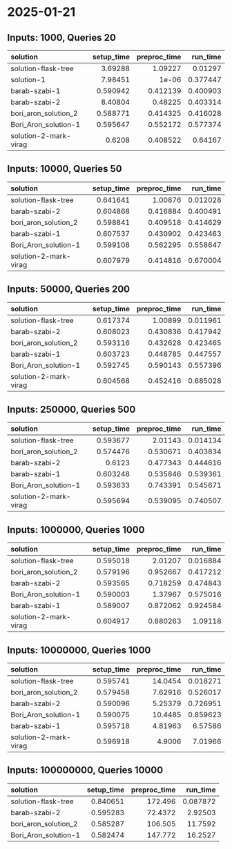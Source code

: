 # 2025-01-21

## Inputs: 1000, Queries 20

| solution              |   setup_time |   preproc_time |   run_time |
|:----------------------|-------------:|---------------:|-----------:|
| solution-flask-tree   |     3.69288  |       1.09227  |   0.01297  |
| solution-1            |     7.98451  |       1e-06    |   0.377447 |
| barab-szabi-1         |     0.590942 |       0.412139 |   0.400903 |
| barab-szabi-2         |     8.40804  |       0.48225  |   0.403314 |
| bori_aron_solution_2  |     0.588771 |       0.414325 |   0.416028 |
| Bori_Aron_solution-1  |     0.595647 |       0.552172 |   0.577374 |
| solution-2-mark-virag |     0.6208   |       0.408522 |   0.64167  |

## Inputs: 10000, Queries 50

| solution              |   setup_time |   preproc_time |   run_time |
|:----------------------|-------------:|---------------:|-----------:|
| solution-flask-tree   |     0.641641 |       1.00876  |   0.012028 |
| barab-szabi-2         |     0.604868 |       0.416884 |   0.400491 |
| bori_aron_solution_2  |     0.598841 |       0.409518 |   0.414629 |
| barab-szabi-1         |     0.607537 |       0.430902 |   0.423463 |
| Bori_Aron_solution-1  |     0.599108 |       0.562295 |   0.558647 |
| solution-2-mark-virag |     0.607979 |       0.414816 |   0.670004 |

## Inputs: 50000, Queries 200

| solution              |   setup_time |   preproc_time |   run_time |
|:----------------------|-------------:|---------------:|-----------:|
| solution-flask-tree   |     0.617374 |       1.00899  |   0.011961 |
| barab-szabi-2         |     0.608023 |       0.430836 |   0.417942 |
| bori_aron_solution_2  |     0.593116 |       0.432628 |   0.423465 |
| barab-szabi-1         |     0.603723 |       0.448785 |   0.447557 |
| Bori_Aron_solution-1  |     0.592745 |       0.590143 |   0.557396 |
| solution-2-mark-virag |     0.604568 |       0.452416 |   0.685028 |

## Inputs: 250000, Queries 500

| solution              |   setup_time |   preproc_time |   run_time |
|:----------------------|-------------:|---------------:|-----------:|
| solution-flask-tree   |     0.593677 |       2.01143  |   0.014134 |
| bori_aron_solution_2  |     0.574476 |       0.530671 |   0.403834 |
| barab-szabi-2         |     0.6123   |       0.477343 |   0.444616 |
| barab-szabi-1         |     0.603248 |       0.535846 |   0.539361 |
| Bori_Aron_solution-1  |     0.593633 |       0.743391 |   0.545671 |
| solution-2-mark-virag |     0.595694 |       0.539095 |   0.740507 |

## Inputs: 1000000, Queries 1000

| solution              |   setup_time |   preproc_time |   run_time |
|:----------------------|-------------:|---------------:|-----------:|
| solution-flask-tree   |     0.595018 |       2.01207  |   0.016884 |
| bori_aron_solution_2  |     0.579196 |       0.952667 |   0.417212 |
| barab-szabi-2         |     0.593565 |       0.718259 |   0.474843 |
| Bori_Aron_solution-1  |     0.590003 |       1.37967  |   0.575016 |
| barab-szabi-1         |     0.589007 |       0.872062 |   0.924584 |
| solution-2-mark-virag |     0.604917 |       0.880263 |   1.09118  |

## Inputs: 10000000, Queries 1000

| solution              |   setup_time |   preproc_time |   run_time |
|:----------------------|-------------:|---------------:|-----------:|
| solution-flask-tree   |     0.595741 |       14.0454  |   0.018271 |
| bori_aron_solution_2  |     0.579458 |        7.62916 |   0.526017 |
| barab-szabi-2         |     0.590096 |        5.25379 |   0.726951 |
| Bori_Aron_solution-1  |     0.590075 |       10.4485  |   0.859623 |
| barab-szabi-1         |     0.595718 |        4.81963 |   6.57586  |
| solution-2-mark-virag |     0.596918 |        4.9006  |   7.01966  |

## Inputs: 100000000, Queries 10000

| solution             |   setup_time |   preproc_time |   run_time |
|:---------------------|-------------:|---------------:|-----------:|
| solution-flask-tree  |     0.840651 |       172.496  |   0.087872 |
| barab-szabi-2        |     0.595283 |        72.4372 |   2.92503  |
| bori_aron_solution_2 |     0.585287 |       106.505  |  11.7592   |
| Bori_Aron_solution-1 |     0.582474 |       147.772  |  16.2527   |